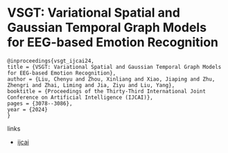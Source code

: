 # VSGT: Variational Spatial and Gaussian Temporal Graph Models for EEG-based Emotion Recognition

```
@inproceedings{vsgt_ijcai24,
title = {VSGT: Variational Spatial and Gaussian Temporal Graph Models for EEG-based Emotion Recognition},
author = {Liu, Chenyu and Zhou, Xinliang and Xiao, Jiaping and Zhu, Zhengri and Zhai, Liming and Jia, Ziyu and Liu, Yang},
booktitle = {Proceedings of the Thirty-Third International Joint Conference on Artificial Intelligence (IJCAI)},
pages = {3078--3086},
year = {2024}
}
```

links
- [ijcai](https://www.ijcai.org/proceedings/2024/341)
